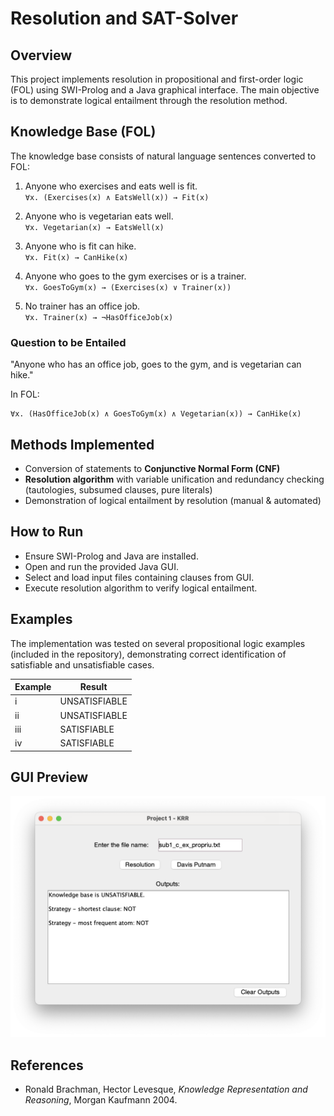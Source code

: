 # Resolution and SAT-Solver

## Overview
This project implements resolution in propositional and first-order logic (FOL) using SWI-Prolog and a Java graphical interface. The main objective is to demonstrate logical entailment through the resolution method.

## Knowledge Base (FOL)
The knowledge base consists of natural language sentences converted to FOL:

1. Anyone who exercises and eats well is fit.  
   `∀x. (Exercises(x) ∧ EatsWell(x)) → Fit(x)`

2. Anyone who is vegetarian eats well.  
   `∀x. Vegetarian(x) → EatsWell(x)`

3. Anyone who is fit can hike.  
   `∀x. Fit(x) → CanHike(x)`

4. Anyone who goes to the gym exercises or is a trainer.  
   `∀x. GoesToGym(x) → (Exercises(x) ∨ Trainer(x))`

5. No trainer has an office job.  
   `∀x. Trainer(x) → ¬HasOfficeJob(x)`

### Question to be Entailed

"Anyone who has an office job, goes to the gym, and is vegetarian can hike."

In FOL:
```
∀x. (HasOfficeJob(x) ∧ GoesToGym(x) ∧ Vegetarian(x)) → CanHike(x)
```

## Methods Implemented
- Conversion of statements to **Conjunctive Normal Form (CNF)**
- **Resolution algorithm** with variable unification and redundancy checking (tautologies, subsumed clauses, pure literals)
- Demonstration of logical entailment by resolution (manual & automated)

## How to Run
- Ensure SWI-Prolog and Java are installed.
- Open and run the provided Java GUI.
- Select and load input files containing clauses from GUI.
- Execute resolution algorithm to verify logical entailment.

## Examples
The implementation was tested on several propositional logic examples (included in the repository), demonstrating correct identification of satisfiable and unsatisfiable cases.

| Example | Result          |
|---------|-----------------|
| i       | UNSATISFIABLE   |
| ii      | UNSATISFIABLE   |
| iii     | SATISFIABLE     |
| iv      | SATISFIABLE     |

## GUI Preview
  ![Resolution & SAT Solver Interface](../images/resolution.png)

## References
- Ronald Brachman, Hector Levesque, *Knowledge Representation and Reasoning*, Morgan Kaufmann 2004.


